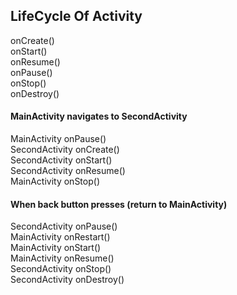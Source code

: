 ## LifeCycle Of Activity

onCreate() <br />
onStart() <br />
onResume() <br />
onPause()  <br />
onStop()  <br />
onDestroy()  <br />


#### MainActivity navigates to SecondActivity

MainActivity onPause()  <br />
SecondActivity onCreate()  <br />
SecondActivity onStart() <br />
SecondActivity onResume() <br />
MainActivity onStop() <br />

#### When back button presses (return to MainActivity)

SecondActivity onPause() <br />
MainActivity onRestart() <br />
MainActivity onStart() <br />
MainActivity onResume() <br />
SecondActivity onStop() <br />
SecondActivity onDestroy() <br />
